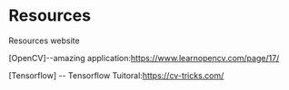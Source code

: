 # Resources
Resources website


[OpenCV]--amazing application:https://www.learnopencv.com/page/17/

[Tensorflow] -- Tensorflow Tuitoral:https://cv-tricks.com/
